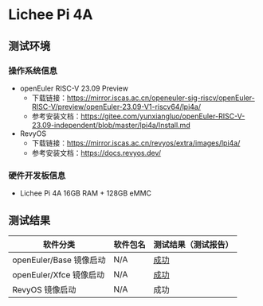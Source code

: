 # Lichee Pi 4A

## 测试环境

### 操作系统信息

- openEuler RISC-V 23.09 Preview
    - 下载链接：https://mirror.iscas.ac.cn/openeuler-sig-riscv/openEuler-RISC-V/preview/openEuler-23.09-V1-riscv64/lpi4a/
    - 参考安装文档：https://gitee.com/yunxiangluo/openEuler-RISC-V-23.09-independent/blob/master/lpi4a/Install.md
- RevyOS
    - 下载链接：https://mirror.iscas.ac.cn/revyos/extra/images/lpi4a/
    - 参考安装文档：https://docs.revyos.dev/

### 硬件开发板信息

- Lichee Pi 4A 16GB RAM + 128GB eMMC

## 测试结果

| 软件分类           | 软件包名 | 测试结果（测试报告）                                                                                                                                                                                                                 |
|----------------|----------|------------------------------------------------------------------------------------------------------------------------------------------------------------------------------------------------------------------------|
| openEuler/Base 镜像启动 | N/A      | [成功](https://gitee.com/yunxiangluo/openEuler-RISC-V-23.09-independent/tree/master/lpi4a) |
| openEuler/Xfce 镜像启动 | N/A | [成功](https://gitee.com/yunxiangluo/openEuler-RISC-V-23.09-independent/tree/master/lpi4a) |
| RevyOS 镜像启动    | N/A      | 成功 |
